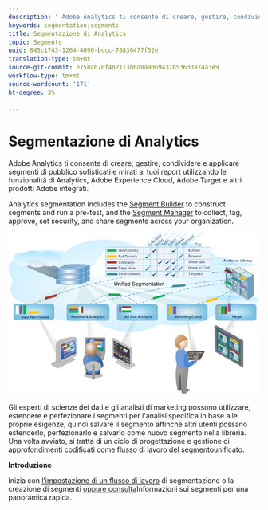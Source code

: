 ```yaml
---
description: ' Adobe Analytics ti consente di creare, gestire, condividere e applicare segmenti di pubblico sofisticati e mirati ai tuoi report utilizzando le funzionalità di Analytics, Adobe Experience Cloud,  Adobe Target e altri prodotti  Adobe integrati.'
keywords: segmentation;segments
title: Segmentazione di Analytics
topic: Segments
uuid: 845c1743-1264-4090-bccc-78830477f52e
translation-type: tm+mt
source-git-commit: e758c070f402113b6d8a9069437b53633974a3e9
workflow-type: tm+mt
source-wordcount: '171'
ht-degree: 3%

---
```



# Segmentazione di Analytics

 Adobe Analytics ti consente di creare, gestire, condividere e applicare segmenti di pubblico sofisticati e mirati ai tuoi report utilizzando le funzionalità di Analytics, Adobe Experience Cloud,  Adobe Target e altri prodotti  Adobe integrati.

Analytics segmentation includes the [Segment Builder](/help/components/segmentation/segmentation-workflow/seg-workflow.md) to construct segments and run a pre-test, and the [Segment Manager](/help/components/segmentation/segmentation-workflow/seg-workflow.md) to collect, tag, approve, set security, and share segments across your organization.

![](assets/seg__overview.png)

Gli esperti di scienze dei dati e gli analisti di marketing possono utilizzare, estendere e perfezionare i segmenti per l&#39;analisi specifica in base alle proprie esigenze, quindi salvare il segmento affinché altri utenti possano estenderlo, perfezionarlo e salvarlo come nuovo segmento nella libreria. Una volta avviato, si tratta di un ciclo di progettazione e gestione di approfondimenti codificati come flusso di lavoro [del segmento](/help/components/segmentation/segmentation-workflow/seg-workflow.md)unificato.

**Introduzione**

Inizia con [l’impostazione di un flusso di lavoro](/help/components/segmentation/segmentation-workflow/seg-workflow.md) di segmentazione o la creazione di segmenti [oppure consulta](/help/components/segmentation/segmentation-workflow/seg-build.md)Informazioni sui segmenti [](/help/components/segmentation/seg-overview.md) per una panoramica rapida.
